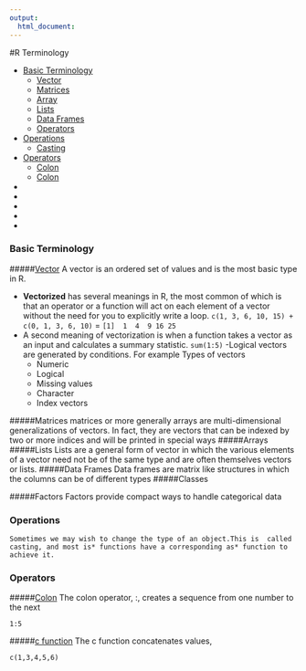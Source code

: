 ```yaml
---
output:
  html_document:
---
```

#R Terminology


-  [Basic Terminology](#basic)
	-  [Vector](#vector)
	-  [Matrices](#matrices)
	-  [Array](#array)
	-  [Lists](#lists)
	-  [Data Frames](#frames)
	-  [Operators](#operators)
-  [Operations](#operations)
	-  [Casting](#casting)
-  [Operators](#operators)
	-  [Colon](#colo)
	-  [Colon](#colo)
-  [](#input)
-  [ ](#moving)
-  [](#data)
-  [](#statistics)
-  [](#graphics)

### <a name="basic"></a> Basic Terminology

#####[Vector](#Vector)
	A vector is an ordered set of values and is the most basic type in R.
  - **Vectorized** has several meanings in R, the most common of which is that an operator or a function will act on each element of a vector without the need for you to explicitly write a loop.
  ```c(1, 3, 6, 10, 15) + c(0, 1, 3, 6, 10)``` = ```[1]  1  4  9 16 25```
  - A second meaning of vectorization is when a function takes a vector as an input and calculates a summary statistic. ```sum(1:5)```
  -Logical vectors are generated by conditions. For example 
  Types of vectors
    - Numeric
    - Logical
    - Missing values
    - Character
    - Index vectors
    

#####Matrices
  matrices or more generally arrays are multi-dimensional generalizations of vectors. In fact, they are vectors that can be indexed by two or more indices and will be printed in special ways
#####Arrays
#####Lists
  Lists are a general form of vector in which the various elements of a vector need not be of the same type and are often themselves vectors or lists.
#####Data Frames
Data frames are matrix like structures in which the columns can be of different types
#####Classes

#####Factors
Factors provide compact ways to handle categorical data

### <a name="Operations"></a> Operations
	Sometimes we may wish to change the type of an object.This is  called casting, and most is* functions have a corresponding as* function to achieve it.


### <a name="operators"></a> Operators

#####[Colon](#colon)
The colon operator, :,  creates a sequence from one number to the next 

 ``` 1:5 ```
  
#####[c function](#cfunction)
  The c function concatenates values,
  
 ```c(1,3,4,5,6)```
